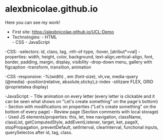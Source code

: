 # alexbnicolae.github.io

Here you can see my work! 

- First site: https://alexbnicolae.github.io/UCL-Demo
- Technologies: - HTML  
                - CSS
                - JavaScript
                
-CSS: -selectors: id, class, tag, :nth-of-type, :hover, [atribut*=val]
      -properties: width, height, color, background, text-align,vertical-align, font, border, padding, margin, display, visibility
      -drop-down menu, gallery with figcaption
      -transform, transition, animation

-CSS -responsive: -%(width) , em (font-size), vh,vw, media-query (@media) 
                  -position(relative, absolute,sticky),z-index
                  -stilizare FLEX, GRID (proprietatea display)
             
-JavaScript: - Title animation on every letter (every letter is clickable and it can be seen what shows on "Let's create something" on the page's bottom)
             - Section with modifications on properties ("Let's create something" on the bottom of every page)
             - Review page (Section comments with local storage)
             - Used JS elements/properties: this, let, tree navigation, className, classList, getComputedStyle, addEventListener, target, ket, pageX, stopPropagation,
               preventDefault, setInterval, clearInterval, functional inputs, querySelectos after id, tag, class.
             
